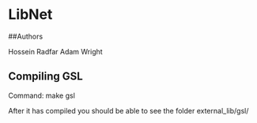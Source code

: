 # LibNet

##Authors

   Hossein Radfar 
   Adam Wright 


## Compiling GSL

Command:
	make gsl

After it has compiled you should be able to see the folder external_lib/gsl/
